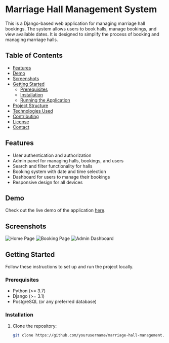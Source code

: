 # Marriage Hall Management System

This is a Django-based web application for managing marriage hall bookings. The system allows users to book halls, manage bookings, and view available dates. It is designed to simplify the process of booking and managing marriage halls.

## Table of Contents

- [Features](#features)
- [Demo](#demo)
- [Screenshots](#screenshots)
- [Getting Started](#getting-started)
  - [Prerequisites](#prerequisites)
  - [Installation](#installation)
  - [Running the Application](#running-the-application)
- [Project Structure](#project-structure)
- [Technologies Used](#technologies-used)
- [Contributing](#contributing)
- [License](#license)
- [Contact](#contact)

## Features

- User authentication and authorization
- Admin panel for managing halls, bookings, and users
- Search and filter functionality for halls
- Booking system with date and time selection
- Dashboard for users to manage their bookings
- Responsive design for all devices

## Demo

Check out the live demo of the application [here](https://your-demo-url.com).

## Screenshots

![Home Page](screenshots/home_page.png)
![Booking Page](screenshots/booking_page.png)
![Admin Dashboard](screenshots/admin_dashboard.png)

## Getting Started

Follow these instructions to set up and run the project locally.

### Prerequisites

- Python (>= 3.7)
- Django (>= 3.1)
- PostgreSQL (or any preferred database)

### Installation

1. Clone the repository:

   ```sh
   git clone https://github.com/yourusername/marriage-hall-management.git
